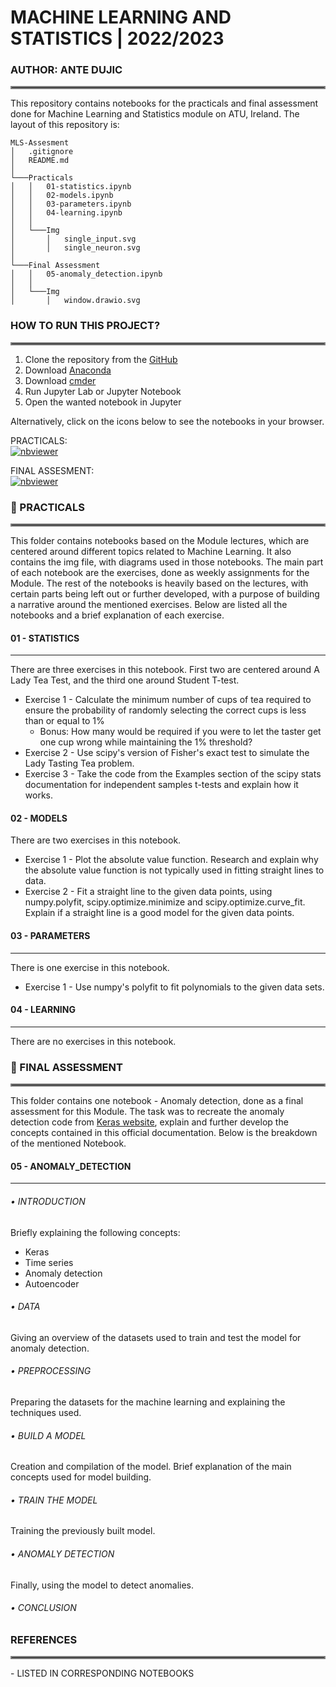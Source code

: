 # MACHINE LEARNING AND STATISTICS | 2022/2023
### AUTHOR: ANTE DUJIC
<hr style="border:2px solid gray"> </hr>

This repository contains notebooks for the practicals and final assessment done for Machine Learning and Statistics module on ATU, Ireland. The layout of this repository is:

```
MLS-Assesment
│   .gitignore
│   README.md                   
│
└───Practicals
│   │   01-statistics.ipynb
│   │   02-models.ipynb
│   │   03-parameters.ipynb
│   │   04-learning.ipynb
│   │   
│   └───Img                     
│       │   single_input.svg
│       │   single_neuron.svg
│   
└───Final Assessment
│   │   05-anomaly_detection.ipynb
│   │   
│   └───Img                     
│       │   window.drawio.svg
```


### HOW TO RUN THIS PROJECT?
<hr style="border:2px solid gray"> </hr>

1. Clone the repository from the [GitHub](https://github.com/AnteDujic/MLS-Assessment)
2. Download [Anaconda](https://docs.anaconda.com/anaconda/install/windows/)
3. Download [cmder](https://cmder.app/)
4. Run Jupyter Lab or Jupyter Notebook
5. Open the wanted notebook in Jupyter

Alternatively, click on the icons below to see the notebooks in your browser.

PRACTICALS: <br>
[![nbviewer](https://raw.githubusercontent.com/jupyter/design/master/logos/Badges/nbviewer_badge.svg)](https://nbviewer.org/github/AnteDujic/MLS-Assessment/tree/main/Practicals/)

FINAL ASSESMENT: <br>
[![nbviewer](https://raw.githubusercontent.com/jupyter/design/master/logos/Badges/nbviewer_badge.svg)](https://nbviewer.org/github/AnteDujic/MLS-Assessment/tree/main/Final%20Assesment/)
    
    
### :file_folder: PRACTICALS
<hr style="border:2px solid gray"> </hr>

This folder contains notebooks based on the Module lectures, which are centered around different topics related to Machine Learning. It also contains the img file, with diagrams used in those notebooks. The main part of each notebook are the exercises, done as weekly assignments for the Module. The rest of the notebooks is heavily based on the lectures, with certain parts being left out or further developed, with a purpose of building a narrative around the mentioned exercises. Below are listed all the notebooks and a brief explanation of each exercise.

#### 01 - STATISTICS
***

There are three exercises in this notebook. First two are centered around A Lady Tea Test, and the third one around Student T-test.
- Exercise 1 - Calculate the minimum number of cups of tea required to ensure the probability of randomly selecting the correct cups is less than or equal to 1%
    - Bonus: How many would be required if you were to let the taster get one cup wrong while maintaining the 1% threshold?
- Exercise 2 - Use scipy's version of Fisher's exact test to simulate the Lady Tasting Tea problem.
- Exercise 3 - Take the code from the Examples section of the scipy stats documentation for independent samples t-tests and explain how it works.

#### 02 - MODELS

There are two exercises in this notebook.

- Exercise 1 - Plot the absolute value function. Research and explain why the absolute value function is not typically used in fitting straight lines to data.
- Exercise 2 - Fit a straight line to the given data points, using numpy.polyfit, scipy.optimize.minimize and scipy.optimize.curve_fit. Explain if a straight line is a good model for the given data points.

#### 03 - PARAMETERS
***

There is one exercise in this notebook.

- Exercise 1 - Use numpy's polyfit to fit polynomials to the given data sets.

#### 04 - LEARNING
***

There are no exercises in this notebook.

### :file_folder: FINAL ASSESSMENT
<hr style="border:2px solid gray"> </hr>

This folder contains one notebook - Anomaly detection, done as a final assessment for this Module. The task was to recreate the anomaly detection code from [Keras website](https://keras.io/examples/timeseries/timeseries_anomaly_detection/), explain and further develop the concepts contained in this official documentation. Below is the breakdown of the mentioned Notebook.

#### 05 - ANOMALY_DETECTION
***
###### • INTRODUCTION
Briefly explaining the following concepts:
 - Keras
 - Time series
 - Anomaly detection
 - Autoencoder
 
######  • DATA
Giving an overview of the datasets used to train and test the model for anomaly detection.

###### • PREPROCESSING
Preparing the datasets for the machine learning and explaining the techniques used.

###### • BUILD A MODEL
Creation and compilation of the model. Brief explanation of the main concepts used for model building.

###### • TRAIN THE MODEL
Training the previously built model.

###### • ANOMALY DETECTION
Finally, using the model to detect anomalies.

###### • CONCLUSION


### REFERENCES
<hr style="border:2px solid gray"> </hr>
- LISTED IN CORRESPONDING NOTEBOOKS